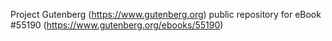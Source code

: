 Project Gutenberg (https://www.gutenberg.org) public repository for
eBook #55190 (https://www.gutenberg.org/ebooks/55190)
